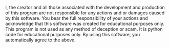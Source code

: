 I, the creator and all those associated with the development and production of this program are not responsible for any actions and or damages caused by this software. You bear the full responsibility of your actions and acknowledge that this software was created for educational purposes only. This program is not used as any method of deception or scam. It is python code for educational purposes only. By using this software, you automatically agree to the above.
